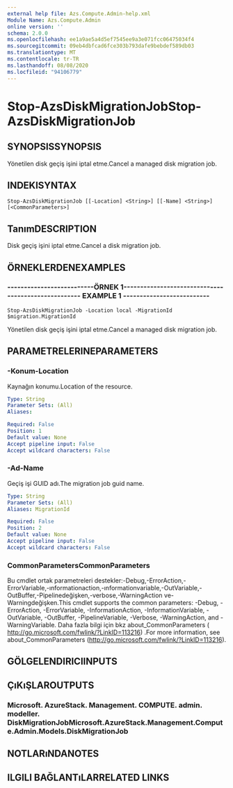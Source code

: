 ```yaml
---
external help file: Azs.Compute.Admin-help.xml
Module Name: Azs.Compute.Admin
online version: ''
schema: 2.0.0
ms.openlocfilehash: ee1a9ae5a4d5ef7545ee9a3e071fcc06475034f4
ms.sourcegitcommit: 09eb4dbfcad6fce303b793dafe9bebdef589db03
ms.translationtype: MT
ms.contentlocale: tr-TR
ms.lasthandoff: 08/08/2020
ms.locfileid: "94106779"
---
```

# <span data-ttu-id="f99a1-101">Stop-AzsDiskMigrationJob</span><span class="sxs-lookup"><span data-stu-id="f99a1-101">Stop-AzsDiskMigrationJob</span></span>

## <span data-ttu-id="f99a1-102">SYNOPSIS</span><span class="sxs-lookup"><span data-stu-id="f99a1-102">SYNOPSIS</span></span>
<span data-ttu-id="f99a1-103">Yönetilen disk geçiş işini iptal etme.</span><span class="sxs-lookup"><span data-stu-id="f99a1-103">Cancel a managed disk migration job.</span></span>

## <span data-ttu-id="f99a1-104">INDEKI</span><span class="sxs-lookup"><span data-stu-id="f99a1-104">SYNTAX</span></span>

```
Stop-AzsDiskMigrationJob [[-Location] <String>] [[-Name] <String>] [<CommonParameters>]
```

## <span data-ttu-id="f99a1-105">Tanım</span><span class="sxs-lookup"><span data-stu-id="f99a1-105">DESCRIPTION</span></span>
<span data-ttu-id="f99a1-106">Disk geçiş işini iptal etme.</span><span class="sxs-lookup"><span data-stu-id="f99a1-106">Cancel a disk migration job.</span></span>

## <span data-ttu-id="f99a1-107">ÖRNEKLERDEN</span><span class="sxs-lookup"><span data-stu-id="f99a1-107">EXAMPLES</span></span>

### <span data-ttu-id="f99a1-108">--------------------------ÖRNEK 1--------------------------</span><span class="sxs-lookup"><span data-stu-id="f99a1-108">-------------------------- EXAMPLE 1 --------------------------</span></span>
```
Stop-AzsDiskMigrationJob -Location local -MigrationId $migration.MigrationId
```

<span data-ttu-id="f99a1-109">Yönetilen disk geçiş işini iptal etme.</span><span class="sxs-lookup"><span data-stu-id="f99a1-109">Cancel a managed disk migration job.</span></span>

## <span data-ttu-id="f99a1-110">PARAMETRELERINE</span><span class="sxs-lookup"><span data-stu-id="f99a1-110">PARAMETERS</span></span>

### <span data-ttu-id="f99a1-111">-Konum</span><span class="sxs-lookup"><span data-stu-id="f99a1-111">-Location</span></span>
<span data-ttu-id="f99a1-112">Kaynağın konumu.</span><span class="sxs-lookup"><span data-stu-id="f99a1-112">Location of the resource.</span></span>

```yaml
Type: String
Parameter Sets: (All)
Aliases: 

Required: False
Position: 1
Default value: None
Accept pipeline input: False
Accept wildcard characters: False
```

### <span data-ttu-id="f99a1-113">-Ad</span><span class="sxs-lookup"><span data-stu-id="f99a1-113">-Name</span></span>
<span data-ttu-id="f99a1-114">Geçiş işi GUID adı.</span><span class="sxs-lookup"><span data-stu-id="f99a1-114">The migration job guid name.</span></span>

```yaml
Type: String
Parameter Sets: (All)
Aliases: MigrationId

Required: False
Position: 2
Default value: None
Accept pipeline input: False
Accept wildcard characters: False
```

### <span data-ttu-id="f99a1-115">CommonParameters</span><span class="sxs-lookup"><span data-stu-id="f99a1-115">CommonParameters</span></span>
<span data-ttu-id="f99a1-116">Bu cmdlet ortak parametreleri destekler:-Debug,-ErrorAction,-ErrorVariable,-ınformationaction,-ınformationvariable,-OutVariable,-OutBuffer,-Pipelinedeğişken,-verbose,-WarningAction ve-Warningdeğişken.</span><span class="sxs-lookup"><span data-stu-id="f99a1-116">This cmdlet supports the common parameters: -Debug, -ErrorAction, -ErrorVariable, -InformationAction, -InformationVariable, -OutVariable, -OutBuffer, -PipelineVariable, -Verbose, -WarningAction, and -WarningVariable.</span></span> <span data-ttu-id="f99a1-117">Daha fazla bilgi için bkz about_CommonParameters ( http://go.microsoft.com/fwlink/?LinkID=113216) .</span><span class="sxs-lookup"><span data-stu-id="f99a1-117">For more information, see about_CommonParameters (http://go.microsoft.com/fwlink/?LinkID=113216).</span></span>

## <span data-ttu-id="f99a1-118">GÖLGELENDIRICI</span><span class="sxs-lookup"><span data-stu-id="f99a1-118">INPUTS</span></span>

## <span data-ttu-id="f99a1-119">ÇıKıŞLAR</span><span class="sxs-lookup"><span data-stu-id="f99a1-119">OUTPUTS</span></span>

### <span data-ttu-id="f99a1-120">Microsoft. AzureStack. Management. COMPUTE. admin. modeller. DiskMigrationJob</span><span class="sxs-lookup"><span data-stu-id="f99a1-120">Microsoft.AzureStack.Management.Compute.Admin.Models.DiskMigrationJob</span></span>

## <span data-ttu-id="f99a1-121">NOTLARıNDA</span><span class="sxs-lookup"><span data-stu-id="f99a1-121">NOTES</span></span>

## <span data-ttu-id="f99a1-122">ILGILI BAĞLANTıLAR</span><span class="sxs-lookup"><span data-stu-id="f99a1-122">RELATED LINKS</span></span>

